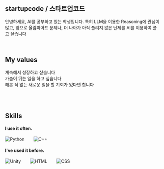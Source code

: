 ## startupcode / 스타트업코드
안녕하세요, AI를 공부하고 있는 학생입니다. 특히 LLM을 이용한 Reasoning에 관심이 많고, 앞으로 올림피아드 문제나, 더 나아가 아직 풀리지 않은 난제를 AI를 이용하여 풀고 싶습니다
<br />
<br />
<br />

## My values
계속해서 성장하고 싶습니다<br />
가슴이 뛰는 일을 하고 싶습니다<br />
해본 적 없는 새로운 일을 할 기회가 있다면 합니다<br />
<br />
<br />
<br />

## Skills
#### I use it often.
<div style="display:flex;gap:30px;flex-wrap:wrap;">
  <img alt="Python" src ="https://img.shields.io/badge/Python-FFFF00.svg?&style=for-the-badge&logo=Python&logoColor=blue"/>
  <img alt="C++" src ="https://img.shields.io/badge/C++-00008B.svg?&style=for-the-badge&logo=C&logoColor=white"/>
</div>

#### I've used it before.
<div style="display:flex;gap:30px;flex-wrap:wrap;">
  <img alt="Unity" src ="https://img.shields.io/badge/Unity-000000.svg?&style=for-the-badge&logo=Unity&logoColor=white"/>
  <img alt="HTML" src ="https://img.shields.io/badge/HTML-FF0000.svg?&style=for-the-badge&logo=HTML&logoColor=white"/>
  <img alt="CSS" src ="https://img.shields.io/badge/CSS-ADD8E6.svg?&style=for-the-badge&logo=CSS&logoColor=black"/>
</div>

<br />
<br />
<br />